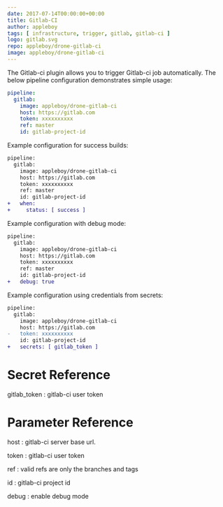 ```yaml
---
date: 2017-07-14T00:00:00+00:00
title: Gitlab-CI
author: appleboy
tags: [ infrastructure, trigger, gitlab, gitlab-ci ]
logo: gitlab.svg
repo: appleboy/drone-gitlab-ci
image: appleboy/drone-gitlab-ci
---
```


The Gitlab-ci plugin allows you to trigger Gitlab-ci job automatically. The below pipeline configuration demonstrates simple usage:

```yaml
pipeline:
  gitlab:
    image: appleboy/drone-gitlab-ci
    host: https://gitlab.com
    token: xxxxxxxxxx
    ref: master
    id: gitlab-project-id
```

Example configuration for success builds:

```diff
pipeline:
  gitlab:
    image: appleboy/drone-gitlab-ci
    host: https://gitlab.com
    token: xxxxxxxxxx
    ref: master
    id: gitlab-project-id
+   when:
+     status: [ success ]
```

Example configuration with debug mode:

```diff
pipeline:
  gitlab:
    image: appleboy/drone-gitlab-ci
    host: https://gitlab.com
    token: xxxxxxxxxx
    ref: master
    id: gitlab-project-id
+   debug: true
```

Example configuration using credentials from secrets:

```diff
pipeline:
  gitlab:
    image: appleboy/drone-gitlab-ci
    host: https://gitlab.com
-   token: xxxxxxxxxx
    id: gitlab-project-id
+   secrets: [ gitlab_token ]
```

# Secret Reference

gitlab_token
: gitlab-ci user token

# Parameter Reference

host
: gitlab-ci server base url.

token
: gitlab-ci user token

ref
: valid refs are only the branches and tags

id
: gitlab-ci project id

debug
: enable debug mode
